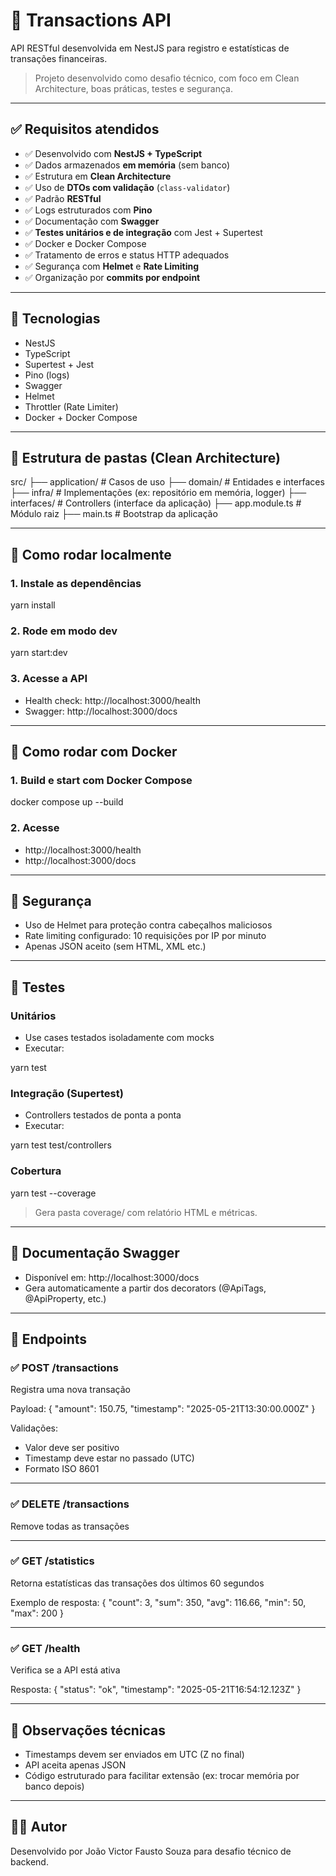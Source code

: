 # 💸 Transactions API

API RESTful desenvolvida em NestJS para registro e estatísticas de transações financeiras.

> Projeto desenvolvido como desafio técnico, com foco em Clean Architecture, boas práticas, testes e segurança.

---

## ✅ Requisitos atendidos

- ✅ Desenvolvido com **NestJS + TypeScript**
- ✅ Dados armazenados **em memória** (sem banco)
- ✅ Estrutura em **Clean Architecture**
- ✅ Uso de **DTOs com validação** (`class-validator`)
- ✅ Padrão **RESTful**
- ✅ Logs estruturados com **Pino**
- ✅ Documentação com **Swagger**
- ✅ **Testes unitários e de integração** com Jest + Supertest
- ✅ Docker e Docker Compose
- ✅ Tratamento de erros e status HTTP adequados
- ✅ Segurança com **Helmet** e **Rate Limiting**
- ✅ Organização por **commits por endpoint**

---

## 🧰 Tecnologias

- NestJS
- TypeScript
- Supertest + Jest
- Pino (logs)
- Swagger
- Helmet
- Throttler (Rate Limiter)
- Docker + Docker Compose

---

## 📁 Estrutura de pastas (Clean Architecture)

src/
├── application/ # Casos de uso
├── domain/ # Entidades e interfaces
├── infra/ # Implementações (ex: repositório em memória, logger)
├── interfaces/ # Controllers (interface da aplicação)
├── app.module.ts # Módulo raiz
├── main.ts # Bootstrap da aplicação

---

## 🚀 Como rodar localmente

### 1. Instale as dependências

yarn install

### 2. Rode em modo dev

yarn start:dev

### 3. Acesse a API

- Health check: http://localhost:3000/health
- Swagger: http://localhost:3000/docs

---

## 🐳 Como rodar com Docker

### 1. Build e start com Docker Compose

docker compose up --build

### 2. Acesse

- http://localhost:3000/health
- http://localhost:3000/docs

---

## 🔐 Segurança

- Uso de Helmet para proteção contra cabeçalhos maliciosos
- Rate limiting configurado: 10 requisições por IP por minuto
- Apenas JSON aceito (sem HTML, XML etc.)

---

## 🧪 Testes

### Unitários

- Use cases testados isoladamente com mocks
- Executar:

yarn test

### Integração (Supertest)

- Controllers testados de ponta a ponta
- Executar:

yarn test test/controllers

### Cobertura

yarn test --coverage

> Gera pasta coverage/ com relatório HTML e métricas.

---

## 📄 Documentação Swagger

- Disponível em: http://localhost:3000/docs
- Gera automaticamente a partir dos decorators (@ApiTags, @ApiProperty, etc.)

---

## 📡 Endpoints

### ✅ POST /transactions

Registra uma nova transação

Payload:
{
"amount": 150.75,
"timestamp": "2025-05-21T13:30:00.000Z"
}

Validações:

- Valor deve ser positivo
- Timestamp deve estar no passado (UTC)
- Formato ISO 8601

---

### ✅ DELETE /transactions

Remove todas as transações

---

### ✅ GET /statistics

Retorna estatísticas das transações dos últimos 60 segundos

Exemplo de resposta:
{
"count": 3,
"sum": 350,
"avg": 116.66,
"min": 50,
"max": 200
}

---

### ✅ GET /health

Verifica se a API está ativa

Resposta:
{
"status": "ok",
"timestamp": "2025-05-21T16:54:12.123Z"
}

---

## 🧠 Observações técnicas

- Timestamps devem ser enviados em UTC (Z no final)
- API aceita apenas JSON
- Código estruturado para facilitar extensão (ex: trocar memória por banco depois)

---

## 👨‍💻 Autor

Desenvolvido por João Victor Fausto Souza para desafio técnico de backend.
